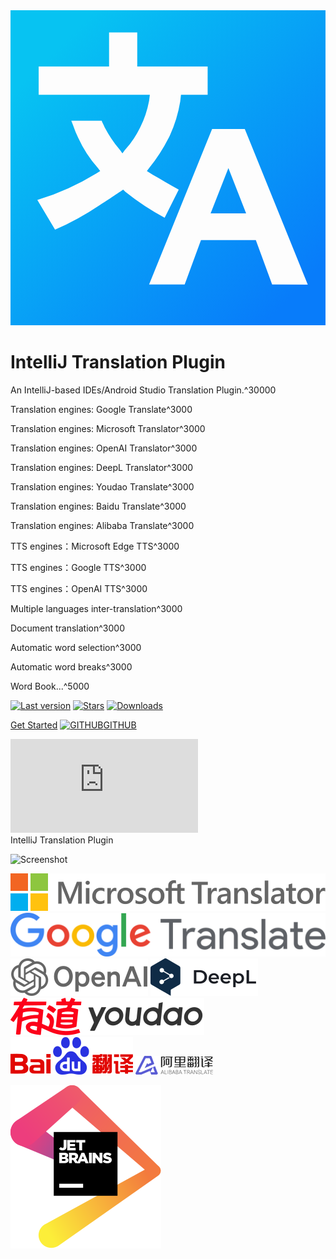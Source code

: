 <div class="logo">
    <div class="bg shader"></div>
    <div class="bg"></div>
    <svg id="logo" xmlns="http://www.w3.org/2000/svg" viewBox="0 0 16 16">
        <defs>
            <linearGradient id="logo-fill" x1="-0.473" y1="16.473" x2="14.871" y2="1.129"
                            gradientTransform="matrix(1, 0, 0, -1, 0, 16)"
                            gradientUnits="userSpaceOnUse">
                <stop offset="0.17" stop-color="#07c3f2"/>
                <stop offset="0.97" stop-color="#087cfa"/>
            </linearGradient>
        </defs>
        <path fill="url(#logo-fill)"
              d="M0,0V16H16V0ZM5.835,9.224l-.113-.113s-.828.564-1.2.79a14.393,14.393,0,0,1-2.259,1.243l-.9-1.506A13.033,13.033,0,0,0,4.367,8.282l.188-.113-.113-.15A6.147,6.147,0,0,1,3.388,6.362c-.113-.226-.188-.489-.3-.753H4.631c.037.113.113.226.15.339a6.379,6.379,0,0,0,.791,1.167l.113.151L5.8,7.115a4.907,4.907,0,0,0,.79-1.167A5.2,5.2,0,0,0,7.04,4.593l.038-.3H1.431V2.861H5.007V1.129H6.438V2.861h3.576V4.292H8.659l-.038.339a6.877,6.877,0,0,1-.527,1.731A8.722,8.722,0,0,1,7.04,8.019l-.113.15.3.189c.414.226.828.489,1.318.753l-.715,1.43A13,13,0,0,1,5.835,9.224Zm7.454,4.705-.828-2.258H9.675l-.828,2.258H7.04l3.2-7.9H11.9l3.2,7.905Zm-2.221-5.91.9,2.3H10.165Z"/>
    </svg>
</div>

<h1>IntelliJ Translation Plugin</h1>

<div class="plugin-description" data-typed-target="description">
<p>An IntelliJ-based IDEs/Android Studio Translation Plugin.^30000</p>
</div>
<p class="plugin-description"><span data-typed="description"></span></p>

<div data-typed-target="features">
<p>Translation engines: Google Translate^3000</p>
<p>Translation engines: Microsoft Translator^3000</p>
<p>Translation engines: OpenAI Translator^3000</p>
<p>Translation engines: DeepL Translator^3000</p>
<p>Translation engines: Youdao Translate^3000</p>
<p>Translation engines: Baidu Translate^3000</p>
<p>Translation engines: Alibaba Translate^3000</p>
<p>TTS engines：Microsoft Edge TTS^3000</p>
<p>TTS engines：Google TTS^3000</p>
<p>TTS engines：OpenAI TTS^3000</p>
<p>Multiple languages inter-translation^3000</p>
<p>Document translation^3000</p>
<p>Automatic word selection^3000</p>
<p>Automatic word breaks^3000</p>
<p>Word Book...^5000</p>
</div>
<p><span data-typed="features"></span></p>

<div class="badges">

[![Last version][badge:last-version]][gh:last-release]
[![Stars][badge:stars]][jb:translation-plugin]
[![Downloads][badge:downloads]][jb:translation-plugin]

</div>

<div class="buttons unselectable">

[Get Started](/en/docs)
[![GITHUB](/img/github.svg ':class=icon :size=2emx2em')GITHUB](https://github.com/YiiGuxing/TranslationPlugin ':class=github-button')

</div>
<div class="button--plugin-installation">
  <iframe src="https://plugins.jetbrains.com/embeddable/install/8579" frameborder="none"></iframe>
</div>

<div class="idea-frame" oncontextmenu="return false;" ondragstart="return false;">
<div class="frame-header">IntelliJ Translation Plugin</div>

![Screenshot](/img/screenshot.gif ':size=550x545')

<div class="frame-footer"></div>
</div>

<div class="translator-logo">

[![Microsoft Translator](/img/logo/microsoft_translator.svg ':size=252x30')](https://www.bing.com/translator 'Microsoft Translator')
[![Google Translate](/img/logo/google_translate.svg ':size=215x30')](https://translate.google.com 'Google Translate')
[![OpenAI Translator](/img/logo/openai.svg ':size=110x30')](https://openai.com 'OpenAI Translator')
[![DeepL Translator](/img/logo/deepl_translate.svg ':size=86x30')](https://www.deepl.com 'DeepL Translator')
[![Youdao Translate](/img/logo/youdao_translate.svg ':size=155x30')](https://ai.youdao.com 'Youdao Translate')
[![Baidu Translate](/img/logo/baidu_translate.svg ':size=98x30')](https://fanyi-api.baidu.com 'Baidu Translate')
[![Alibaba Translate](/img/logo/ali_translate.png ':size=124x30')](https://translate.alibaba.com 'Alibaba Translate')

</div>

<div class="jetbrains-logo">

[![JetBrains](/img/logo/jetbrains.svg)](https://www.jetbrains.com/?from=TranslationPlugin ':size=150x163')

</div>

[badge:last-version]: https://img.shields.io/github/v/release/YiiGuxing/TranslationPlugin?style=flat-square&color=007AC1&sort=semver&label=Last%20version

[badge:stars]: https://img.shields.io/github/stars/YiiGuxing/TranslationPlugin?logo=github&style=flat-square&color=009688&label=Stars

[badge:downloads]: https://img.shields.io/jetbrains/plugin/d/8579?style=flat-square&label=Downloads

[gh:last-release]: https://github.com/YiiGuxing/TranslationPlugin/releases/latest

[jb:translation-plugin]: https://github.com/YiiGuxing/TranslationPlugin